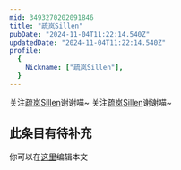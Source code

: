 ```yaml
---
mid: 3493270202091846
title: "疏岚Sillen"
pubDate: "2024-11-04T11:22:14.540Z"
updatedDate: "2024-11-04T11:22:14.540Z"
profile:
  {
    Nickname: ["疏岚Sillen"],
  }
---
```


关注[疏岚Sillen](https://space.bilibili.com/3493270202091846)谢谢喵~ 关注[疏岚Sillen](https://space.bilibili.com/3493270202091846)谢谢喵~

## 此条目有待补充
你可以在[这里](https://github.com/Yuhanawa/VTuber.ICU/edit/master/src/content/v/疏岚Sillen/index.md)编辑本文
